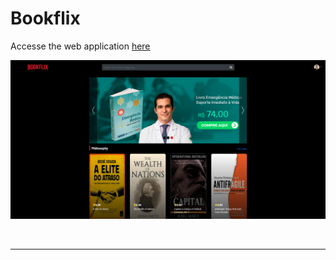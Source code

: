 # Bookflix

Accesse the web application [here](https://thebookflix.herokuapp.com/)

![](./assets/Screenshot.png)

<br>

---